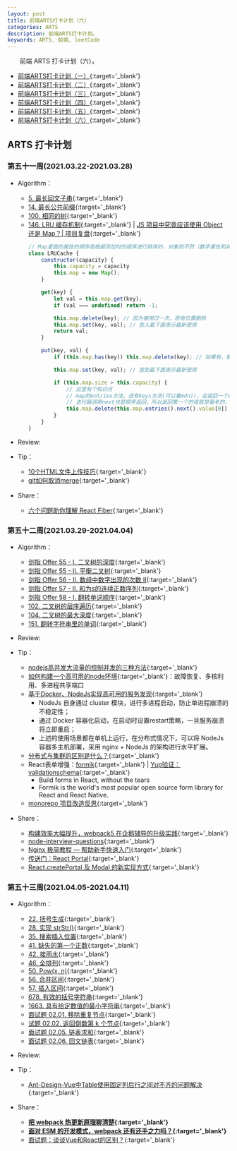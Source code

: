 ```yaml
---
layout: post
title: 前端ARTS打卡计划（六）
categories: ARTS
description: 前端ARTS打卡计划。
keywords: ARTS, 前端, leetCode
---
```


&emsp;&emsp;前端 ARTS 打卡计划（六）。

- [前端ARTS打卡计划（一）](https://king-hcj.github.io/2020/04/11/arts1/){:target='_blank'}
- [前端ARTS打卡计划（二）](https://king-hcj.github.io/2020/06/16/arts2/){:target='_blank'}
- [前端ARTS打卡计划（三）](https://king-hcj.github.io/2020/08/24/arts3/){:target='_blank'}
- [前端ARTS打卡计划（四）](https://king-hcj.github.io/2020/11/02/arts4/){:target='_blank'}
- [前端ARTS打卡计划（五）](https://king-hcj.github.io/2021/01/11/arts5/){:target='_blank'}
- [前端ARTS打卡计划（六）](https://king-hcj.github.io/2021/03/22/arts6/){:target='_blank'}

## ARTS 打卡计划

### 第五十一周(2021.03.22-2021.03.28)

- Algorithm：

  - [5. 最长回文子串](https://leetcode-cn.com/problems/longest-palindromic-substring/){:target='_blank'}
  - [14. 最长公共前缀](https://leetcode-cn.com/problems/longest-common-prefix/){:target='_blank'}
  - [100. 相同的树](https://leetcode-cn.com/problems/same-tree/){:target='_blank'}
  - [146. LRU 缓存机制](https://leetcode-cn.com/problems/lru-cache/){:target='_blank'} &#124; [JS 项目中究竟应该使用 Object 还是 Map？| 项目复盘](https://mp.weixin.qq.com/s/nRyIExcTE_voVb4ZF1EpTg){:target='_blank'}
    ```js
    // Map里面的属性的顺序是根据添加时的顺序进行排序的，对象则不然（数字属性和非数字属性有差别），可以利用这一点完成LRU
    class LRUCache {
        constructor(capacity) {
            this.capacity = capacity
            this.map = new Map();
        }

        get(key) {
            let val = this.map.get(key);
            if (val === undefined) return -1;

            this.map.delete(key); // 因为被用过一次，原有位置删除
            this.map.set(key, val); // 放入最下面表示最新使用
            return val;
        }

        put(key, val) {
            if (this.map.has(key)) this.map.delete(key); // 如果有，删除

            this.map.set(key, val); // 放到最下面表示最新使用

            if (this.map.size > this.capacity) {
                // 这里有个知识点
                // map的entries方法，还有keys方法(可以看mdn))，会返回一个迭代器
                // 迭代器调用next也是顺序返回，所以返回第一个的值就是最老的，找到并删除即可
                this.map.delete(this.map.entries().next().value[0])
            }
        }
    }
    ```


- Review: 

- Tip：
  
  - [10个HTML文件上传技巧](https://segmentfault.com/a/1190000039312701){:target='_blank'}
  - [git如何取消merge](https://blog.csdn.net/weixin_40984292/article/details/100024411){:target='_blank'}

- Share：

  - [六个问题助你理解 React Fiber](https://segmentfault.com/a/1190000039682751){:target='_blank'}

### 第五十二周(2021.03.29-2021.04.04)

- Algorithm：

  - [剑指 Offer 55 - I. 二叉树的深度](https://leetcode-cn.com/problems/er-cha-shu-de-shen-du-lcof/){:target='_blank'}
  - [剑指 Offer 55 - II. 平衡二叉树](https://leetcode-cn.com/problems/ping-heng-er-cha-shu-lcof/){:target='_blank'}
  - [剑指 Offer 56 - II. 数组中数字出现的次数 II](https://leetcode-cn.com/problems/shu-zu-zhong-shu-zi-chu-xian-de-ci-shu-ii-lcof/){:target='_blank'}
  - [剑指 Offer 57 - II. 和为s的连续正数序列](https://leetcode-cn.com/problems/he-wei-sde-lian-xu-zheng-shu-xu-lie-lcof/){:target='_blank'}
  - [剑指 Offer 58 - I. 翻转单词顺序](https://leetcode-cn.com/problems/fan-zhuan-dan-ci-shun-xu-lcof/){:target='_blank'}
  - [102. 二叉树的层序遍历](https://leetcode-cn.com/problems/binary-tree-level-order-traversal/){:target='_blank'}
  - [104. 二叉树的最大深度](https://leetcode-cn.com/problems/maximum-depth-of-binary-tree/){:target='_blank'}
  - [151. 翻转字符串里的单词](https://leetcode-cn.com/problems/reverse-words-in-a-string/){:target='_blank'}

- Review: 

- Tip：

  - [nodejs高并发大流量的控制并发的三种方法](http://mrdede.com/?p=3889){:target='_blank'}
  - [如何构建一个高可用的node环境](https://blog.csdn.net/qq_24073885/article/details/109580808){:target='_blank'}：故障恢复、多核利用、多进程共享端口
  - [基于Docker、NodeJs实现高可用的服务发现](https://github.com/jasonGeng88/blog/blob/master/201704/service_discovery.md){:target='_blank'}
    - NodeJs 自身通过 cluster 模块，进行多进程启动，防止单进程崩溃的不稳定性；
    - 通过 Docker 容器化启动，在启动时设置restart策略，一旦服务崩溃将立即重启；
    - 上述的使用场景都在单机上运行，在分布式情况下，可以将 NodeJs 容器多主机部署，采用 nginx + NodeJs 的架构进行水平扩展。
  - [分布式与集群的区别是什么？](https://www.zhihu.com/question/20004877){:target='_blank'}
  - React表单增强：[formik](https://formik.org/){:target='_blank'} &#124; [Yup验证：validationschema](https://formik.org/docs/guides/validation#validationschema){:target='_blank'}
    - Build forms in React, without the tears
    - Formik is the world's most popular open source form library for React and React Native.
  - [monorepo 项目改造反思](https://rainylog.com/post/monorepo-think/){:target='_blank'}

- Share：

  - [构建效率大幅提升，webpack5 在企鹅辅导的升级实践](https://mp.weixin.qq.com/s/P3foOrcu4StJDGdX9xavng){:target='_blank'}
  - [node-interview-questions](https://github.com/jimuyouyou/node-interview-questions){:target='_blank'}
  - [Nginx 极简教程 — 帮助新手快速入门](https://mp.weixin.qq.com/s/KXXPz2CY_8f_nedHijYi9w){:target='_blank'}
  - [传送门：React Portal](https://zhuanlan.zhihu.com/p/29880992){:target='_blank'}
  - [React.createPortal 及 Modal 的新实现方式](http://www.ptbird.cn/react-portal-createPortal.html){:target='_blank'}

### 第五十三周(2021.04.05-2021.04.11)

- Algorithm：

  - [22. 括号生成](https://leetcode-cn.com/problems/generate-parentheses/){:target='_blank'}
  - [28. 实现 strStr()](https://leetcode-cn.com/problems/implement-strstr/){:target='_blank'}
  - [35. 搜索插入位置](https://leetcode-cn.com/problems/search-insert-position/){:target='_blank'}
  - [41. 缺失的第一个正数](https://leetcode-cn.com/problems/first-missing-positive/){:target='_blank'}
  - [42. 接雨水](https://leetcode-cn.com/problems/trapping-rain-water/){:target='_blank'}
  - [46. 全排列](https://leetcode-cn.com/problems/permutations/){:target='_blank'}
  - [50. Pow(x, n)](https://leetcode-cn.com/problems/powx-n/){:target='_blank'}
  - [56. 合并区间](https://leetcode-cn.com/problems/merge-intervals/){:target='_blank'}
  - [57. 插入区间](https://leetcode-cn.com/problems/insert-interval/){:target='_blank'}
  - [678. 有效的括号字符串](https://leetcode-cn.com/problems/valid-parenthesis-string/){:target='_blank'}
  - [1663. 具有给定数值的最小字符串](https://leetcode-cn.com/problems/smallest-string-with-a-given-numeric-value/){:target='_blank'}
  - [面试题 02.01. 移除重复节点](https://leetcode-cn.com/problems/remove-duplicate-node-lcci/){:target='_blank'}
  - [试题 02.02. 返回倒数第 k 个节点](https://leetcode-cn.com/problems/kth-node-from-end-of-list-lcci/submissions/){:target='_blank'}
  - [面试题 02.05. 链表求和](https://leetcode-cn.com/problems/sum-lists-lcci/){:target='_blank'}
  - [面试题 02.06. 回文链表](https://leetcode-cn.com/problems/palindrome-linked-list-lcci/){:target='_blank'}

- Review: 

- Tip：

  - [Ant-Design-Vue中Table使用固定列后行之间对不齐的问题解决](https://blog.csdn.net/qq_43647359/article/details/110071016){:target='_blank'}

- Share：

  - **[把 webpack 热更新原理聊清楚](https://mp.weixin.qq.com/s/-DZ5vMaiOhFsOb9RDx71wg){:target='_blank'}**
  - **[面对 ESM 的开发模式，webpack 还有还手之力吗？](https://mp.weixin.qq.com/s/fvADDJQ598VMvqCrsxccOA){:target='_blank'}**
  - [面试题：谈谈Vue和React的区别？](https://mp.weixin.qq.com/s/15HcPt1U48v6DhLAL3SZIg){:target='_blank'}

